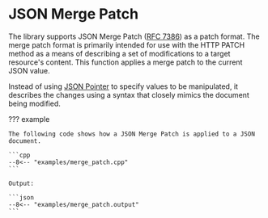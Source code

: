 # JSON Merge Patch

The library supports JSON Merge Patch ([RFC 7386](https://tools.ietf.org/html/rfc7386)) as a patch format.
The merge patch format is primarily intended for use with the HTTP PATCH method as a means of describing a set of modifications to a target resource's content. This function applies a merge patch to the current JSON value.

Instead of using [JSON Pointer](json_pointer.md) to specify values to be manipulated, it describes the changes using a syntax that closely mimics the document being modified.

??? example

    The following code shows how a JSON Merge Patch is applied to a JSON document.

    ```cpp
    --8<-- "examples/merge_patch.cpp"
    ```
    
    Output:

    ```json
    --8<-- "examples/merge_patch.output"
    ```

